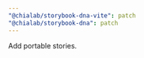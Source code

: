 ```yaml
---
"@chialab/storybook-dna-vite": patch
"@chialab/storybook-dna": patch
---
```


Add portable stories.
